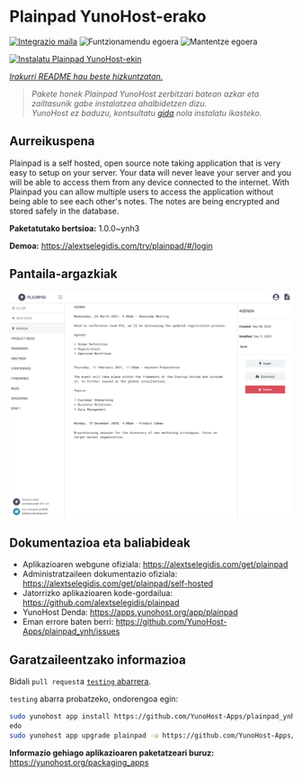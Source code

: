 <!--
Ohart ongi: README hau automatikoki sortu da <https://github.com/YunoHost/apps/tree/master/tools/readme_generator>ri esker
EZ editatu eskuz.
-->

# Plainpad YunoHost-erako

[![Integrazio maila](https://apps.yunohost.org/badge/integration/plainpad)](https://ci-apps.yunohost.org/ci/apps/plainpad/)
![Funtzionamendu egoera](https://apps.yunohost.org/badge/state/plainpad)
![Mantentze egoera](https://apps.yunohost.org/badge/maintained/plainpad)

[![Instalatu Plainpad YunoHost-ekin](https://install-app.yunohost.org/install-with-yunohost.svg)](https://install-app.yunohost.org/?app=plainpad)

*[Irakurri README hau beste hizkuntzatan.](./ALL_README.md)*

> *Pakete honek Plainpad YunoHost zerbitzari batean azkar eta zailtasunik gabe instalatzea ahalbidetzen dizu.*  
> *YunoHost ez baduzu, kontsultatu [gida](https://yunohost.org/install) nola instalatu ikasteko.*

## Aurreikuspena

Plainpad is a self hosted, open source note taking application that is very easy to setup on your server. Your data will never leave your server and you will be able to access them from any device connected to the internet.
With Plainpad you can allow multiple users to access the application without being able to see each other's notes. The notes are being encrypted and stored safely in the database.

**Paketatutako bertsioa:** 1.0.0~ynh3

**Demoa:** <https://alextselegidis.com/try/plainpad/#/login>

## Pantaila-argazkiak

![Plainpad(r)en pantaila-argazkia](./doc/screenshots/screenshot.png)

## Dokumentazioa eta baliabideak

- Aplikazioaren webgune ofiziala: <https://alextselegidis.com/get/plainpad>
- Administratzaileen dokumentazio ofiziala: <https://alextselegidis.com/get/plainpad/self-hosted>
- Jatorrizko aplikazioaren kode-gordailua: <https://github.com/alextselegidis/plainpad>
- YunoHost Denda: <https://apps.yunohost.org/app/plainpad>
- Eman errore baten berri: <https://github.com/YunoHost-Apps/plainpad_ynh/issues>

## Garatzaileentzako informazioa

Bidali `pull request`a [`testing` abarrera](https://github.com/YunoHost-Apps/plainpad_ynh/tree/testing).

`testing` abarra probatzeko, ondorengoa egin:

```bash
sudo yunohost app install https://github.com/YunoHost-Apps/plainpad_ynh/tree/testing --debug
edo
sudo yunohost app upgrade plainpad -u https://github.com/YunoHost-Apps/plainpad_ynh/tree/testing --debug
```

**Informazio gehiago aplikazioaren paketatzeari buruz:** <https://yunohost.org/packaging_apps>
